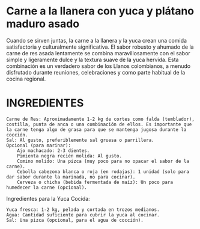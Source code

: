 # Carne a la llanera con yuca y plátano maduro asado
Cuando se sirven juntas, la carne a la llanera y la yuca crean una comida satisfactoria y culturalmente significativa. El sabor robusto y ahumado de la carne de res asada lentamente se combina maravillosamente con el sabor simple y ligeramente dulce y la textura suave de la yuca hervida. Esta combinación es un verdadero sabor de los Llanos colombianos, a menudo disfrutado durante reuniones, celebraciones y como parte habitual de la cocina regional.
# INGREDIENTES
    Carne de Res: Aproximadamente 1-2 kg de cortes como falda (temblador), costilla, punta de anca o una combinación de ellos. Es importante que la carne tenga algo de grasa para que se mantenga jugosa durante la cocción.
    Sal: Al gusto, preferiblemente sal gruesa o parrillera.
    Opcional (para marinar):
        Ajo machacado: 2-3 dientes.
        Pimienta negra recién molida: Al gusto.
        Comino molido: Una pizca (muy poco para no opacar el sabor de la carne).
        Cebolla cabezona blanca o roja (en rodajas): 1 unidad (solo para dar sabor durante la marinada, no para cocinar).
        Cerveza o chicha (bebida fermentada de maíz): Un poco para humedecer la carne (opcional).

Ingredientes para la Yuca Cocida:

    Yuca fresca: 1-2 kg, pelada y cortada en trozos medianos.
    Agua: Cantidad suficiente para cubrir la yuca al cocinar.
    Sal: Una pizca (opcional, para el agua de cocción).

